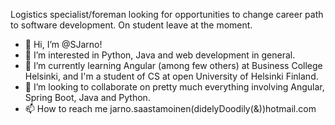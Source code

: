 Logistics specialist/foreman looking for opportunities to change career path to software development. On student leave at the moment.

- 👋 Hi, I’m @SJarno!
- 👀 I’m interested in Python, Java and web development in general.
- 🌱 I’m currently learning Angular (among few others) at Business College Helsinki, and I'm a student of CS at open University of Helsinki Finland.
- 💞️ I’m looking to collaborate on pretty much everything involving Angular, Spring Boot, Java and Python.
- 📫 How to reach me jarno.saastamoinen(didelyDoodily(&))hotmail.com

<!---
SJarno/SJarno is a ✨ special ✨ repository because its `README.md` (this file) appears on your GitHub profile.
You can click the Preview link to take a look at your changes.
--->
